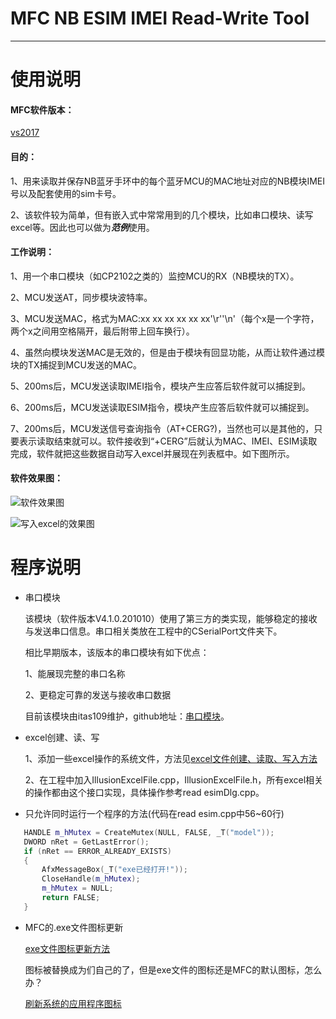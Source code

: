 # MFC NB ESIM IMEI Read-Write Tool
***
# 使用说明
#### MFC软件版本：
[vs2017](https://github.com/liuhao1946/embedded-software-module/blob/master/MFC%E5%B8%B8%E7%94%A8%E6%93%8D%E4%BD%9C/vs2017.exe)

#### 目的：
1、用来读取并保存NB蓝牙手环中的每个蓝牙MCU的MAC地址对应的NB模块IMEI号以及配套使用的sim卡号。

2、该软件较为简单，但有嵌入式中常常用到的几个模块，比如串口模块、读写excel等。因此也可以做为***范例***使用。

#### 工作说明：
1、用一个串口模块（如CP2102之类的）监控MCU的RX（NB模块的TX）。

2、MCU发送AT，同步模块波特率。

3、MCU发送MAC，格式为MAC:xx xx xx xx xx xx'\r''\n'（每个x是一个字符，两个x之间用空格隔开，最后附带上回车换行）。

4、虽然向模块发送MAC是无效的，但是由于模块有回显功能，从而让软件通过模块的TX捕捉到MCU发送的MAC。

5、200ms后，MCU发送读取IMEI指令，模块产生应答后软件就可以捕捉到。

6、200ms后，MCU发送读取ESIM指令，模块产生应答后软件就可以捕捉到。

7、200ms后，MCU发送信号查询指令（AT+CERG?)，当然也可以是其他的，只要表示读取结束就可以。软件接收到“+CERG”后就认为MAC、IMEI、ESIM读取完成，软件就把这些数据自动写入excel并展现在列表框中。如下图所示。

#### 软件效果图：
![软件效果图](https://github.com/liuhao1946/MFC-Read-NB-IMIE-ESIM-Tool/blob/master/image/%E8%BD%AF%E4%BB%B6%E8%BF%90%E8%A1%8C%E6%95%88%E6%9E%9C.png)

![写入excel的效果图](https://github.com/liuhao1946/MFC-Read-NB-IMIE-ESIM-Tool/blob/master/image/%E5%86%99%E5%85%A5excel%E7%9A%84%E6%95%88%E6%9E%9C.jpg)

# 程序说明
 - 串口模块
 
   该模块（软件版本V4.1.0.201010）使用了第三方的类实现，能够稳定的接收与发送串口信息。串口相关类放在工程中的CSerialPort文件夹下。
   
   相比早期版本，该版本的串口模块有如下优点：
   
   1、能展现完整的串口名称
   
   2、更稳定可靠的发送与接收串口数据
   
   目前该模块由itas109维护，github地址：[串口模块](https://github.com/itas109/CSerialPort)。
 
 - excel创建、读、写

   1、添加一些excel操作的系统文件，方法见[excel文件创建、读取、写入方法](https://github.com/liuhao1946/embedded-software-module/blob/master/MFC%E5%B8%B8%E7%94%A8%E6%93%8D%E4%BD%9C/excel%E5%88%9B%E5%BB%BA%E3%80%81%E8%AF%BB%E3%80%81%E5%86%99/%E4%BE%8B%E5%AD%90.md)
   
   2、在工程中加入IllusionExcelFile.cpp，IllusionExcelFile.h，所有excel相关的操作都由这个接口实现，具体操作参考read esimDlg.cpp。

 - 只允许同时运行一个程序的方法(代码在read esim.cpp中56~60行)
 ```c++
	HANDLE m_hMutex = CreateMutex(NULL, FALSE, _T("model"));
	DWORD nRet = GetLastError();
	if (nRet == ERROR_ALREADY_EXISTS)
	{
		AfxMessageBox(_T("exe已经打开!"));
		CloseHandle(m_hMutex);
		m_hMutex = NULL;
		return FALSE;
	}
 ```
  - MFC的.exe文件图标更新
  
    [exe文件图标更新方法](https://blog.csdn.net/txwtech/article/details/92980545)
    
    图标被替换成为们自己的了，但是exe文件的图标还是MFC的默认图标，怎么办？
    
    [刷新系统的应用程序图标](https://www.cnblogs.com/qintangtao/p/3397812.html)
